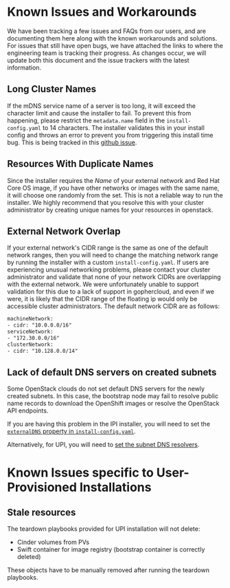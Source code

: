 # Known Issues and Workarounds

We have been tracking a few issues and FAQs from our users, and are documenting them here along with the known workarounds and solutions. For issues that still have open bugs, we have attached the links to where the engineering team is tracking their progress. As changes occur, we will update both this document and the issue trackers with the latest information.

## Long Cluster Names

If the mDNS service name of a server is too long, it will exceed the character limit and cause the installer to fail. To prevent this from happening, please restrict the `metadata.name` field in the `install-config.yaml` to 14 characters. The installer validates this in your install config and throws an error to prevent you from triggering this install time bug. This is being tracked in this [github issue](https://github.com/openshift/installer/issues/2243).

## Resources With Duplicate Names

Since the installer requires the *Name* of your external network and Red Hat Core OS image, if you have other networks or images with the same name, it will choose one randomly from the set. This is not a reliable way to run the installer. We highly recommend that you resolve this with your cluster administrator by creating unique names for your resources in openstack.

## External Network Overlap

If your external network's CIDR range is the same as one of the default network ranges, then you will need to change the matching network range by running the installer with a custom `install-config.yaml`. If users are experiencing unusual networking problems, please contact your cluster administrator and validate that none of your network CIDRs are overlapping with the external network. We were unfortunately unable to support validation for this due to a lack of support in gophercloud, and even if we were, it is likely that the CIDR range of the floating ip would only be accessible cluster administrators. The default network CIDR are as follows:

```txt
machineNetwork:
- cidr: "10.0.0.0/16"
serviceNetwork:
- "172.30.0.0/16"
clusterNetwork:
- cidr: "10.128.0.0/14"
```

## Lack of default DNS servers on created subnets

Some OpenStack clouds do not set default DNS servers for the newly created subnets. In this case, the bootstrap node may fail to resolve public name records to download the OpenShift images or resolve the OpenStack API endpoints.

If you are having this problem in the IPI installer, you will need to set the [`externalDNS` property in `install-config.yaml`](./customization.md#cluster-scoped-properties).

Alternatively, for UPI, you will need to [set the subnet DNS resolvers](./install_upi.md#subnet-dns-optional).

# Known Issues specific to User-Provisioned Installations

## Stale resources

The teardown playbooks provided for UPI installation will not delete:
 - Cinder volumes from PVs
 - Swift container for image registry (bootstrap container is correctly deleted)

These objects have to be manually removed after running the teardown playbooks.
